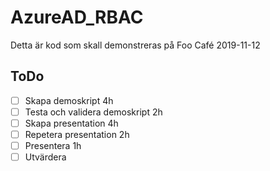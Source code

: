 # AzureAD_RBAC

Detta är kod som skall demonstreras på Foo Café 2019-11-12

## ToDo

- [ ] Skapa demoskript  4h
- [ ] Testa och validera demoskript 2h
- [ ] Skapa presentation 4h
- [ ] Repetera presentation 2h 
- [ ] Presentera 1h
- [ ] Utvärdera 
